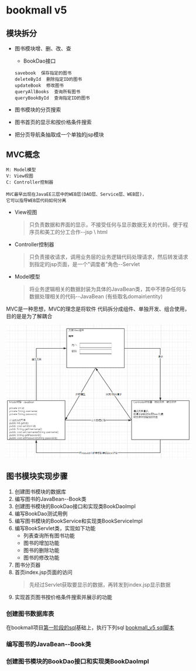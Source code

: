 bookmall v5
==

## 模块拆分
* 图书模块增、删、改、查

    * BookDao接口
    ```text
    savebook  保存指定的图书
    deleteById  删除指定ID的图书
    updateBook  修改图书
    queryAllBooks  查询所有图书
    queryBookById  查询指定ID的图书
    ```

* 图书模块的分页搜索
* 图书首页的显示和按价格条件搜索
* 把分页导航条抽取成一个单独的jsp模块

## MVC概念
```text
M: Model模型
V: View视图
C: Controller控制器

MVC最早出现在JavaEE三层中的WEB层(DAO层、Service层、WEB层)，
它可以指导WEB层代码如何分离
```

* View视图
    >只负责数据和界面的显示，不接受任何与显示数据无关的代码，便于程序员和美工的分工合作--jsp \ html

* Controller控制器
    >只负责接收请求，调用业务层的业务逻辑代码处理请求，然后转发请求到指定的jsp页面，是一个"调度者"角色--Servlet

* Model模型
    >将业务逻辑相关的数据封装为具体的JavaBean类，其中不掺杂任何与数据处理相关的代码--JavaBean (有些取名domain\entity)

MVC是一种思想，MVC的理念是将软件 代码拆分成组件、单独开发、组合使用，目的是是为了解耦合

![](../images/bookmall/bm5_01.png)

## 图书模块实现步骤
1. 创建图书模块的数据库
2. 编写图书的JavaBean--Book类
3. 创建图书模块的BookDao接口和实现类BookDaoImpl
4. 编写BookDao测试用例
5. 编写图书模块的BookService和实现类BookServiceImpl
6. 编写BookServlet类，实现如下功能
    * 列表查询所有图书功能
    * 图书的增加功能
    * 图书的删除功能
    * 图书的修改功能
7. 图书分页器
8. 首页index.jsp页面的访问
    >先经过Servlet获取要显示的数据，再转发到index.jsp显示数据
9. 实现首页图书按价格条件搜索并展示的功能

### 创建图书数据库表
在bookmall项目[第一阶段的sql](../bookmall/sql/bookmall.sql)基础上，执行下列sql
[bookmall_v5 sql脚本](sql/bookmall_v5.sql)

### 编写图书的JavaBean--Book类


### 创建图书模块的BookDao接口和实现类BookDaoImpl


